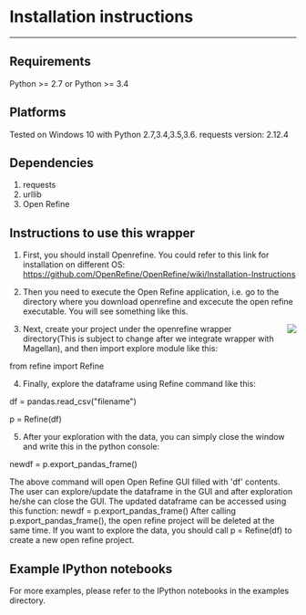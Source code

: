 # Installation instructions
-------------------------

## Requirements

Python >= 2.7 or Python >= 3.4

## Platforms

Tested on Windows 10 with Python 2.7,3.4,3.5,3.6.
requests version: 2.12.4

## Dependencies

1. requests
2. urllib
3. Open Refine


## Instructions to use this wrapper

1. First, you should install Openrefine. You could refer to this link for installation on different OS:  https://github.com/OpenRefine/OpenRefine/wiki/Installation-Instructions

2. Then you need to execute the Open Refine application, i.e. go to the directory where you download openrefine and excecute the open refine executable. You will see something like this.

<img align="right" src=https://raw.githubusercontent.com/anhaidgroup/wrappers_for_exploring_df/master/open-refine/OpenRefineMain.png>

3. Next, create your project under the openrefine wrapper directory(This is subject to change after we integrate wrapper with Magellan), and then import explore module like this:

  from refine import Refine
  
4. Finally, explore the dataframe using Refine command like this:
  
  df = pandas.read_csv("filename")
  
  p = Refine(df)
  
5. After your exploration with the data, you can simply close the window and write this in the python console:

  newdf = p.export_pandas_frame()

The above command will open Open Refine GUI filled with 'df' contents. The user can 
explore/update the dataframe in the GUI and after exploration he/she can 
close the GUI. The updated dataframe can be accessed using this function: newdf = p.export_pandas_frame()
After calling p.export_pandas_frame(), the open refine project will be deleted at the same time. If you want to
explore the data, you should call p = Refine(df) to create a new open refine project. 



## Example IPython notebooks

For more examples, please refer to the IPython notebooks in the examples directory.

